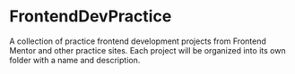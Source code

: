 # FrontendDevPractice
A collection of practice frontend development projects from Frontend Mentor and other practice sites. Each project will be organized into its own folder with a name and description.
